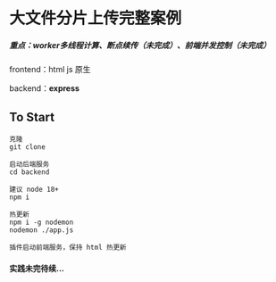 # 大文件分片上传完整案例

##### 重点：worker多线程计算、断点续传（未完成）、前端并发控制（未完成）

frontend：html js 原生

backend：**express**

## To Start

```
克隆
git clone 

启动后端服务
cd backend

建议 node 18+
npm i
  
热更新
npm i -g nodemon
nodemon ./app.js

插件启动前端服务，保持 html 热更新
```

#### 实践未完待续...
